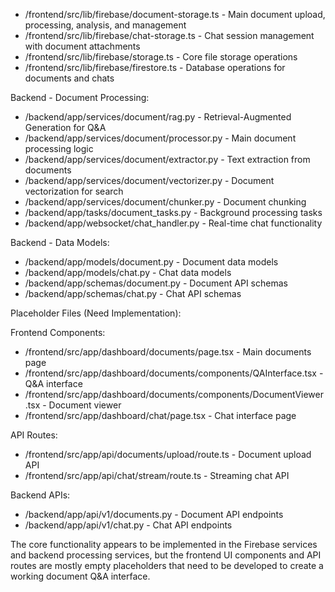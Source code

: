   - /frontend/src/lib/firebase/document-storage.ts - Main document upload, processing,
  analysis, and management
  - /frontend/src/lib/firebase/chat-storage.ts - Chat session management with document
  attachments
  - /frontend/src/lib/firebase/storage.ts - Core file storage operations
  - /frontend/src/lib/firebase/firestore.ts - Database operations for documents and chats

  Backend - Document Processing:

  - /backend/app/services/document/rag.py - Retrieval-Augmented Generation for Q&A
  - /backend/app/services/document/processor.py - Main document processing logic
  - /backend/app/services/document/extractor.py - Text extraction from documents
  - /backend/app/services/document/vectorizer.py - Document vectorization for search
  - /backend/app/services/document/chunker.py - Document chunking
  - /backend/app/tasks/document_tasks.py - Background processing tasks
  - /backend/app/websocket/chat_handler.py - Real-time chat functionality

  Backend - Data Models:

  - /backend/app/models/document.py - Document data models
  - /backend/app/models/chat.py - Chat data models
  - /backend/app/schemas/document.py - Document API schemas
  - /backend/app/schemas/chat.py - Chat API schemas

  Placeholder Files (Need Implementation):

  Frontend Components:

  - /frontend/src/app/dashboard/documents/page.tsx - Main documents page
  - /frontend/src/app/dashboard/documents/components/QAInterface.tsx - Q&A interface
  - /frontend/src/app/dashboard/documents/components/DocumentViewer.tsx - Document viewer
  - /frontend/src/app/dashboard/chat/page.tsx - Chat interface page

  API Routes:

  - /frontend/src/app/api/documents/upload/route.ts - Document upload API
  - /frontend/src/app/api/chat/stream/route.ts - Streaming chat API

  Backend APIs:

  - /backend/app/api/v1/documents.py - Document API endpoints
  - /backend/app/api/v1/chat.py - Chat API endpoints

  The core functionality appears to be implemented in the Firebase services and backend 
  processing services, but the frontend UI components and API routes are mostly empty 
  placeholders that need to be developed to create a working document Q&A interface.